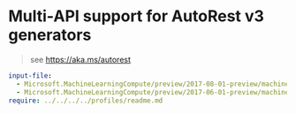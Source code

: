 # Multi-API support for AutoRest v3 generators

> see https://aka.ms/autorest

``` yaml $(enable-multi-api)
input-file:
  - Microsoft.MachineLearningCompute/preview/2017-08-01-preview/machineLearningCompute.json
  - Microsoft.MachineLearningCompute/preview/2017-06-01-preview/machineLearningCompute.json
require: ../../../../profiles/readme.md
```
